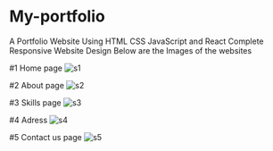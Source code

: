 # My-portfolio
A Portfolio Website Using HTML CSS JavaScript and React 
Complete Responsive Website Design
Below are the Images of the websites

#1 Home page
![s1](https://user-images.githubusercontent.com/97692622/236803782-b88b1f5f-c7c1-4ab2-a5af-33a314acbd41.png)

#2 About page
![s2](https://user-images.githubusercontent.com/97692622/236803800-8ea5021c-1a21-4e55-8744-bd70267a244a.png)

#3 Skills page
![s3](https://user-images.githubusercontent.com/97692622/236803812-8b1f45fa-e507-414d-bebe-b5bc2398f08d.png)

#4 Adress
![s4](https://user-images.githubusercontent.com/97692622/236803824-1258a4ba-5bec-4619-88ce-5555b82b5f98.png)
 
#5 Contact us page
![s5](https://user-images.githubusercontent.com/97692622/236803842-6c8c1342-68b5-498e-863d-0503368b78c1.png)

